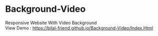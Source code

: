 # Background-Video
Responsive Website With Video Background  
View Demo : https://bilal-friend.github.io/Background-Video/Index.Html
